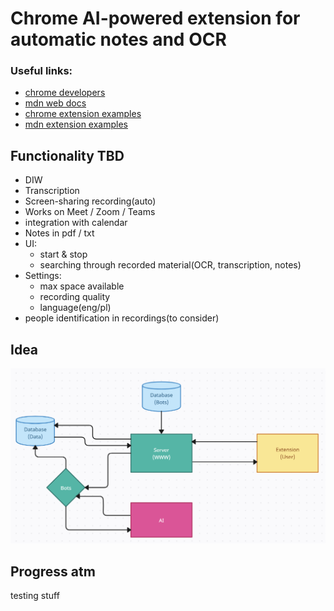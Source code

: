# Chrome AI-powered extension for automatic notes and OCR

### Useful links:

- [chrome developers](https://developer.chrome.com/docs/extensions)
- [mdn web docs](https://developer.mozilla.org/en-US/docs/Web)
- [chrome extension examples](https://github.com/GoogleChrome/chrome-extensions-samples?tab=readme-ov-file)
- [mdn extension examples](https://github.com/mdn/webextensions-examples)

## Functionality TBD

- DIW
- Transcription
- Screen-sharing recording(auto)
- Works on Meet / Zoom / Teams
- integration with calendar
- Notes in pdf / txt
- UI:
  - start & stop    
  - searching through recorded material(OCR, transcription, notes)
- Settings:
  - max space available
  - recording quality
  - language(eng/pl)
- people identification in recordings(to consider)

## Idea

![struct](imgs/struct.png)

## Progress atm

testing stuff 

